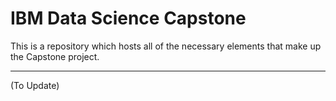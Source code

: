 # IBM Data Science Capstone

This is a repository which hosts all of the necessary elements that make up the Capstone project.

---

(To Update)
